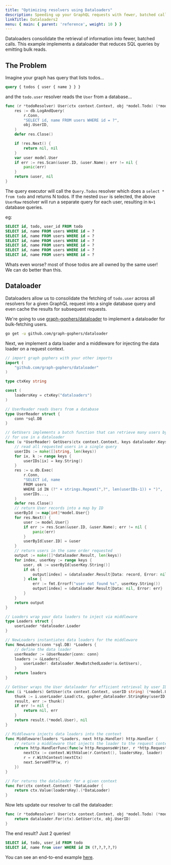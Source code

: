 ```yaml
---
title: "Optimizing resolvers using Dataloaders"
description: Speeding up your GraphQL requests with fewer, batched calls
linkTitle: Dataloaders2
menu: { main: { parent: 'reference', weight: 10 } }
---
```


Dataloaders consolidate the retrieval of information into fewer, batched calls. This example implements a dataloader that reduces SQL queries by emitting bulk reads.

## The Problem

Imagine your graph has query that lists todos...

```graphql
query { todos { user { name } } }
```

and the `todo.user` resolver reads the `User` from a database...
```go
func (r *todoResolver) User(ctx context.Context, obj *model.Todo) (*model.User, error) {
	res := db.LogAndQuery(
		r.Conn,
		"SELECT id, name FROM users WHERE id = ?",
		obj.UserID,
	)
	defer res.Close()

	if !res.Next() {
		return nil, nil
	}
	var user model.User
	if err := res.Scan(&user.ID, &user.Name); err != nil {
		panic(err)
	}
	return &user, nil
}
```

The query executor will call the `Query.Todos` resolver which does a `select * from todo` and returns N todos. If the nested `User` is selected, the above `UserRaw` resolver will run a separate query for each user, resulting in `N+1` database queries.

eg:
```sql
SELECT id, todo, user_id FROM todo
SELECT id, name FROM users WHERE id = ?
SELECT id, name FROM users WHERE id = ?
SELECT id, name FROM users WHERE id = ?
SELECT id, name FROM users WHERE id = ?
SELECT id, name FROM users WHERE id = ?
SELECT id, name FROM users WHERE id = ?
```

Whats even worse? most of those todos are all owned by the same user! We can do better than this.

## Dataloader

Dataloaders allow us to consolidate the fetching of `todo.user` across all resolvers for a given GraphQL request into a single database query and even cache the results for subsequent requests.

We're going to use [graph-gophers/dataloader](https://github.com/graph-gophers/dataloader) to implement a dataloader for bulk-fetching users.

```bash
go get -u github.com/graph-gophers/dataloader
```

Next, we implement a data loader and a middleware for injecting the data loader on a request context.

```go
// import graph gophers with your other imports
import (
	"github.com/graph-gophers/dataloader"
)

type ctxKey string

const (
	loadersKey = ctxKey("dataloaders")
)

// UserReader reads Users from a database
type UserReader struct {
	conn *sql.DB
}

// GetUsers implements a batch function that can retrieve many users by ID,
// for use in a dataloader
func (u *UserReader) GetUsers(ctx context.Context, keys dataloader.Keys) []*dataloader.Result {
	// read all requested users in a single query
	userIDs := make([]string, len(keys))
	for ix, k := range keys {
		userIDs[ix] = key.String()
	}
	res := u.db.Exec(
		r.Conn,
		"SELECT id, name
		FROM users
		WHERE id IN (?" + strings.Repeat(",?", len(userIDs-1)) + ")",
		userIDs...,
	)
	defer res.Close()
	// return User records into a map by ID
	userById := map[int]*model.User{}
	for res.Next() {
		user := model.User{}
		if err := res.Scan(&user.ID, &user.Name); err != nil {
			panic(err)
		}
		userById[user.ID] = &user
	}
	// return users in the same order requested
	output := make([]*dataloader.Result, len(keys))
	for index, userKey := range keys {
		user, ok := userById[userKey.String()]
		if ok {
			output[index] = &dataloader.Result{Data: record, Error: nil}
		} else {
			err := fmt.Errorf("user not found %s", userKey.String())
			output[index] = &dataloader.Result{Data: nil, Error: err}
		}
	}
	return output
}

// Loaders wrap your data loaders to inject via middleware
type Loaders struct {
	userLoader *dataloader.Loader
}

// NewLoaders instantiates data loaders for the middleware
func NewLoaders(conn *sql.DB) *Loaders {
	// define the data loader
	userReader := &UserReader{conn: conn}
	loaders := &Loaders{
		userLoader: dataloader.NewBatchedLoader(u.GetUsers),
	}
	return loaders
}

// GetUser wraps the User dataloader for efficient retrieval by user ID
func (i *Loaders) GetUser(ctx context.Context, userID string) (*model.User, error) {
	thunk := i.userLoader.Load(ctx, gopher_dataloader.StringKey(userID))
	result, err := thunk()
	if err != nil {
		return nil, err
	}
	return result.(*model.User), nil
}

// Middleware injects data loaders into the context
func Middleware(loaders *Loaders, next http.Handler) http.Handler {
	// return a middleware that injects the loader to the request context
	return http.HandlerFunc(func(w http.ResponseWriter, r *http.Request) {
		nextCtx := context.WithValue(r.Context(), loadersKey, loader)
		r = r.WithContext(nextCtx)
		next.ServeHTTP(w, r)
	})
}

// For returns the dataloader for a given context
func For(ctx context.Context) *DataLoader {
	return ctx.Value(loadersKey).(*DataLoader)
}
```

Now lets update our resolver to call the dataloader:
```go
func (r *todoResolver) User(ctx context.Context, obj *model.Todo) (*model.User, error) {
	return dataloader.For(ctx).GetUser(ctx, obj.UserID)
}
```

The end result? Just 2 queries!
```sql
SELECT id, todo, user_id FROM todo
SELECT id, name from user WHERE id IN (?,?,?,?,?)
```

You can see an end-to-end example [here](https://github.com/zenyui/gqlgen-dataloader).
